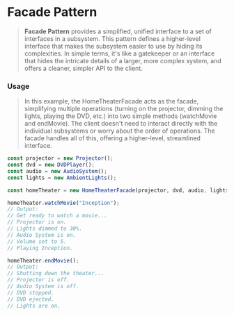 # Facade Pattern

> **Facade Pattern** provides a simplified, unified interface to a set of interfaces in a subsystem. This pattern defines a higher-level interface that makes the subsystem easier to use by hiding its complexities. In simple terms, it's like a gatekeeper or an interface that hides the intricate details of a larger, more complex system, and offers a cleaner, simpler API to the client.

### Usage

> In this example, the HomeTheaterFacade acts as the facade, simplifying multiple operations (turning on the projector, dimming the lights, playing the DVD, etc.) into two simple methods (watchMovie and endMovie). The client doesn't need to interact directly with the individual subsystems or worry about the order of operations. The facade handles all of this, offering a higher-level, streamlined interface.

```typescript
const projector = new Projector();
const dvd = new DVDPlayer();
const audio = new AudioSystem();
const lights = new AmbientLights();

const homeTheater = new HomeTheaterFacade(projector, dvd, audio, lights);

homeTheater.watchMovie("Inception");
// Output:
// Get ready to watch a movie...
// Projector is on.
// Lights dimmed to 30%.
// Audio System is on.
// Volume set to 5.
// Playing Inception.

homeTheater.endMovie();
// Output:
// Shutting down the theater...
// Projector is off.
// Audio System is off.
// DVD stopped.
// DVD ejected.
// Lights are on.
```
